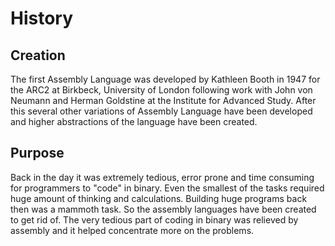 # History

## Creation

The first Assembly Language was developed by Kathleen Booth in 1947 for the ARC2 at  Birkbeck, University of London following work with John von Neumann and Herman Goldstine at the Institute for Advanced Study.
After this several other variations of Assembly Language have been developed and higher abstractions of the language have been created.

## Purpose

Back in the day it was extremely tedious, error prone and time consuming for programmers to "code" in binary. Even the smallest of the tasks required huge amount of thinking and calculations. Building huge programs back then was a mammoth task. So the assembly languages have been created to get rid of.
The very tedious part of coding in binary was relieved by assembly and it helped concentrate more on the problems.
